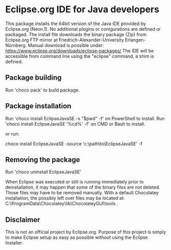 # Eclipse.org IDE for Java developers

This package installs the 64bit version of the Java IDE provided by Eclipse.org (Neon.1). 
No additional plugins or conigurations are defined or packaged. The install file downloads the binary package (Zip) from Eclipse.org FTP mirror at Friedrich-Alexander-University Erlangen-Nürnberg.
Manual download is possible under: https://www.eclipse.org/downloads/eclipse-packages/
The IDE will be accessible from command line using the "eclipse" command, a shim is defined.

## Package building

Run 'choco pack' to build package.

## Package installation

Run 'choco install EclipseJavaSE -s "$pwd" -f' on PowerShell to install.
Run 'choco install EclipseJavaSE '%cd%' -f' on CMD or Bash to install.

or run:

choco install EclipseJavaSE -source 'c:\path\to\EclipseJavaSE\' -f

## Removing the package

Run 'choco uninstall EclipseJavaSE'

When Eclipse was executed or still is running immediately prior to deinstallation,
it may happen that some of the binary files are not deleted. Those files may have to be removed manually.
With a default Chocolatey installation, the possibly left over files may be located at: C:\ProgramData\Chocolatey\lib\ChocolateyGUI\tools .

## Disclaimer

This is not an official project by Eclipse.org.
Purpose of this project is simply to make Eclipse setup as easy as possible without using the Eclipse Installer.
